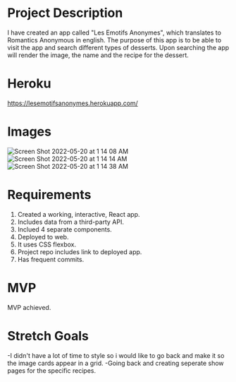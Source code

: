 # Project Description
I have created an app called "Les Emotifs Anonymes", which translates to Romantics Anonymous in english. The purpose of this app is to be able to visit the app and search different types of desserts. Upon searching the app will render the image, the name and the recipe for the dessert. 

# Heroku
https://lesemotifsanonymes.herokuapp.com/

# Images
![Screen Shot 2022-05-20 at 1 14 08 AM](https://user-images.githubusercontent.com/101207297/169464652-52362899-c3db-4dc3-bf40-3c01dc8c53a2.png)
![Screen Shot 2022-05-20 at 1 14 14 AM](https://user-images.githubusercontent.com/101207297/169464657-5fcd7d15-e693-4372-85a3-cc99550703ba.png)
![Screen Shot 2022-05-20 at 1 14 38 AM](https://user-images.githubusercontent.com/101207297/169464662-151a494a-22cc-4c66-ad4a-a5ca12a5924b.png)

# Requirements
1. Created a working, interactive, React app.
2. Includes data from a third-party API.
3. Inclued 4 separate components.
4. Deployed to web.
5. It uses CSS flexbox.
6. Project repo includes link to deployed app.
7. Has frequent commits.

# MVP
MVP achieved.

# Stretch Goals
-I didn't have a lot of time to style so i would like to go back and make it so the image cards appear in a grid.
-Going back and creating seperate show pages for the specific recipes.
